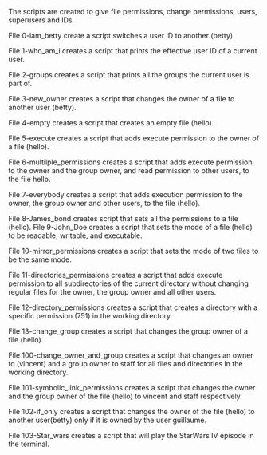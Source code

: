 The scripts are created to give file permissions, change permissions, users, superusers and IDs.

File 0-iam_betty create a script switches a user ID to another (betty)

File 1-who_am_i creates a script that prints the effective user ID of a current user.

File 2-groups creates a script that prints all the groups the current user is part of.

File 3-new_owner creates a script that changes the owner of a file to another user (betty).

File 4-empty creates a  script that creates an empty file (hello).

File 5-execute creates a script that adds execute permission to the owner of a file (hello).

File 6-multilple_permissions creates a script that adds execute permission to the owner and the group owner, and read permission to other users, to the file hello.

File 7-everybody creates a script that adds execution permission to the owner, the group owner and other users, to the file (hello).

File 8-James_bond creates script that sets all the permissions to a file (hello). 
File 9-John_Doe creates a script that sets the mode of a file (hello) to be readable, writable, and executable.

File 10-mirror_permissions creates a script that sets the mode of two files to be the same mode.

File 11-directories_permissions creates a script that adds execute permission to all subdirectories of the current directory without changing regular files for the owner, the group owner and all other users.

File 12-directory_permissions creates a script that creates a directory with a specific permission (751) in the working directory.

File 13-change_group creates a script that changes the group owner of a file (hello).

File 100-change_owner_and_group creates a script that changes an owner to (vincent) and a group owner to staff for all files and directories in the working directory.

File 101-symbolic_link_permissions creates a script that changes the owner and the group owner of the file (hello) to vincent and staff respectively.

File 102-if_only creates a script that changes the owner of the file (hello) to another user(betty) only if it is owned by the user guillaume.

File 103-Star_wars creates a script that will play the StarWars IV episode in the terminal.
